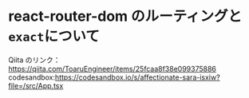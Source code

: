 # react-router-dom のルーティングと`exact`について

Qiita のリンク：https://qiita.com/ToaruEngineer/items/25fcaa8f38e099375886
codesandbox:https://codesandbox.io/s/affectionate-sara-isxiw?file=/src/App.tsx
